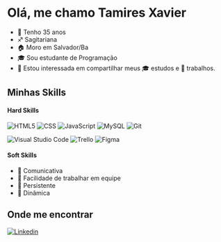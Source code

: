 <h1>Olá, me chamo Tamires Xavier</h1>

- 🎉 Tenho 35 anos
- ♐ Sagitariana
- 🏠 Moro em Salvador/Ba
- 🎓 Sou estudante de Programação
- 🎯 Estou interessada em compartilhar meus 🎓 estudos e 💼 trabalhos.

<h2>Minhas Skills</h2>

<h4>Hard Skills</h4>

![HTML5](https://img.shields.io/badge/-HTML5-333333?style=flat&logo=HTML5)
![CSS](https://img.shields.io/badge/-CSS-333333?style=flat&logo=CSS3&logoColor=1572B6)
![JavaScript](https://img.shields.io/badge/-JavaScript-333333?style=flat&logo=javascript)
![MySQL](https://img.shields.io/badge/-MySQL-333333?style=flat&logo=mysql)
![Git](https://img.shields.io/badge/-Git-333333?style=flat&logo=git)

![Visual Studio Code](https://img.shields.io/badge/-Visual%20Studio%20Code-333333?style=flat&logo=visual-studio-code&logoColor=007ACC)
![Trello](https://img.shields.io/badge/-Trello-333333?style=flat&logo=trello&logoColor=007ACC)
![Figma](https://img.shields.io/badge/-Figma-333333?style=flat&logo=figma&logoColor=007ACC)

<h4>Soft Skills</h4>

- 👩 Comunicativa
- 👥 Facilidade de trabalhar em equipe
- 🎯 Persistente
- 🚀 Dinâmica

<h2>Onde me encontrar</h2>

[![Linkedin](https://img.shields.io/badge/-Linkedin-blue?style=flat-square&logo=Linkedin&logoColor=white&link=www.linkedin.com/in/tamires-vp-xavier)](www.linkedin.com/in/tamires-vp-xavier)

